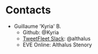 # Contacts
* Guillaume 'Kyria' B.
    * Github: @Kyria
    * [TweetFleet Slack](https://www.fuzzwork.co.uk/tweetfleet-slack-invites/): @althalus
    * EVE Online: Althalus Stenory